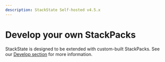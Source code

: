 ```yaml
---
description: StackState Self-hosted v4.5.x
---
```






# Develop your own StackPacks

StackState is designed to be extended with custom-built StackPacks. See our [Develop section](../develop/developer-guides/stackpack/) for more information.

